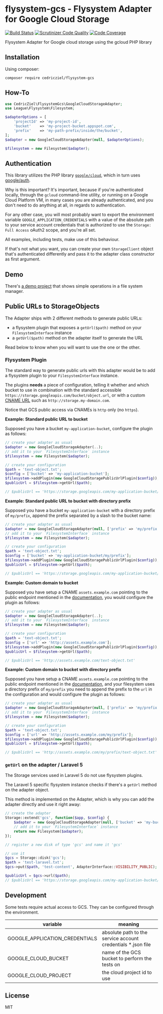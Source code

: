 # flysystem-gcs - Flysystem Adapter for Google Cloud Storage

[![Build Status](https://travis-ci.org/cedricziel/flysystem-gcs.svg?branch=master)](https://travis-ci.org/cedricziel/flysystem-gcs) [![Scrutinizer Code Quality](https://scrutinizer-ci.com/g/cedricziel/flysystem-gcs/badges/quality-score.png?b=master)](https://scrutinizer-ci.com/g/cedricziel/flysystem-gcs/?branch=master) [![Code Coverage](https://scrutinizer-ci.com/g/cedricziel/flysystem-gcs/badges/coverage.png?b=master)](https://scrutinizer-ci.com/g/cedricziel/flysystem-gcs/?branch=master)

Flysystem Adapter for Google cloud storage using the gcloud PHP library

## Installation

Using composer:

```
composer require cedricziel/flysystem-gcs
```

## How-To

```php
use CedricZiel\FlysystemGcs\GoogleCloudStorageAdapter;
use League\Flysystem\Filesystem;

$adapterOptions = [
    'projectId' => 'my-project-id',
    'bucket'    => 'my-project-bucket.appspot.com',
    'prefix'    => 'my-path-prefix/inside/the/bucket',
];
$adapter = new GoogleCloudStorageAdapter(null, $adapterOptions);

$filesystem = new Filesystem($adapter);
```

## Authentication

This library utilizes the PHP library [`google/cloud`](https://github.com/GoogleCloudPlatform/google-cloud-php), which in turn uses [google/auth](https://github.com/google/google-auth-library-php).

Why is this important? It's important, because if you're authenticated
locally, through the `gcloud` command-line utility, or running on a 
Google Cloud Platform VM, in many cases you are already authenticated,
and you don't need to do anything at all, in regards to authentication.

For any other case, you will most probably want to export the environment 
variable `GOOGLE_APPLICATION_CREDENTIALS` with a value of the absolute 
path to your service account credentials that is authorized to use
the `Storage: Full Access` oAuth2 scope, and you're all set.

All examples, including tests, make use of this behaviour.

If that's not what you want, you can create your own `StorageClient` object
that's authenticated differently and pass it to the adapter class constructor
as first argument.

## Demo

There's [a demo project](https://github.com/cedricziel/flysystem-gcs-demo) that shows simple operations in a file system manager.

## Public URLs to StorageObjects

The Adapter ships with 2 different methods to generate public URLs:

* a flysystem plugin that exposes a `getUrl($path)` method on your
  `FilesystemInterface` instance
* a `getUrl($path)` method on the adapter itself to generate the URL

Read below to know when you will want to use the one or the other.

### Flysystem Plugin

The standard way to generate public urls with this adapter would be to
add a flysystem plugin to your `FilesystemInterface` instance.

The plugins **needs** a piece of configuration, telling it whether and
which bucket to use in combination with the standard accessible
`https://storage.googleapis.com/bucket/object.url`, or with a custom
[CNAME URL](https://cloud.google.com/storage/docs/xml-api/reference-uris#cname)
such as `http://storage.my-domain.com`.

Notice that GCS public access via CNAMEs is `http` only (no `https`).

**Example: Standard public URL to bucket**

Supposed you have a bucket `my-application-bucket`, configure the plugin
as follows:

```php
// create your adapter as usual
$adapter = new GoogleCloudStorageAdapter(..);
// add it to your `FilesystemInterface` instance
$filesystem = new Filesystem($adapter);

// create your configuration
$path = 'text-object.txt';
$config = ['bucket' => 'my-application-bucket'];
$filesystem->addPlugin(new GoogleCloudStoragePublicUrlPlugin($config));
$publicUrl = $filesystem->getUrl($path);

// $publicUrl == 'https://storage.googleapis.com/my-application-bucket/text-object.txt';
```

**Example: Standard public URL to bucket with directory prefix**

Supposed you have a bucket `my-application-bucket` with a directory prefix 
of `my/prefix`, append the prefix separated by a slash to the bucket name:

```php
// create your adapter as usual
$adapter = new GoogleCloudStorageAdapter(null, ['prefix' => 'my/prefix', ...]);
// add it to your `FilesystemInterface` instance
$filesystem = new Filesystem($adapter);

// create your configuration
$path = 'text-object.txt';
$config = ['bucket' => 'my-application-bucket/my/prefix'];
$filesystem->addPlugin(new GoogleCloudStoragePublicUrlPlugin($config));
$publicUrl = $filesystem->getUrl($path);

// $publicUrl == 'https://storage.googleapis.com/my-application-bucket/my/prefix/text-object.txt';
```

**Example: Custom domain to bucket**

Supposed you have setup a CNAME `assets.example.com` pointing to the public
endpoint mentioned in the [documentation](https://cloud.google.com/storage/docs/xml-api/reference-uris#cname), you would configure
the plugin as follows:

```php
// create your adapter as usual
$adapter = new GoogleCloudStorageAdapter(..);
// add it to your `FilesystemInterface` instance
$filesystem = new Filesystem($adapter);

// create your configuration
$path = 'text-object.txt';
$config = ['url' => 'http://assets.example.com'];
$filesystem->addPlugin(new GoogleCloudStoragePublicUrlPlugin($config));
$publicUrl = $filesystem->getUrl($path);

// $publicUrl == 'http://assets.example.com/text-object.txt'
```

**Example: Custom domain to bucket with directory prefix**

Supposed you have setup a CNAME `assets.example.com` pointing to the public
endpoint mentioned in the [documentation](https://cloud.google.com/storage/docs/xml-api/reference-uris#cname), and your filesystem uses 
a directory prefix of `my/prefix` you need to append the prefix to the 
`url` in the configuration and would configure the plugin as follows:

```php
// create your adapter as usual
$adapter = new GoogleCloudStorageAdapter(null, ['prefix' => 'my/prefix', ...]);
// add it to your `FilesystemInterface` instance
$filesystem = new Filesystem($adapter);

// create your configuration
$path = 'text-object.txt';
$config = ['url' => 'http://assets.example.com/my/prefix'];
$filesystem->addPlugin(new GoogleCloudStoragePublicUrlPlugin($config));
$publicUrl = $filesystem->getUrl($path);

// $publicUrl == 'http://assets.example.com/my/prefix/text-object.txt'
```

### `getUrl` on the adapter / Laravel 5

The Storage services used in Laravel 5 do not use flysystem plugins.

The Laravel 5 specific flysystem instance checks if there's a `getUrl`
method on the adapter object.

This method is implemented on the Adapter, which is why you can add the
adapter directly and use it right away:

```php
// create the adapter
Storage::extend('gcs', function($app, $config) {
    $adapter = new GoogleCloudStorageAdapter(null, ['bucket' => 'my-bucket', ...]);
    // add it to your `FilesystemInterface` instance
    return new Filesystem($adapter);
});

// register a new disk of type 'gcs' and name it 'gcs'

// use it
$gcs = Storage::disk('gcs');
$path = 'test-laravel.txt';
$gcs->put($path, 'test-content', AdapterInterface::VISIBILITY_PUBLIC);

$publicUrl = $gcs->url($path);
// $publicUrl == 'https://storage.googleapis.com/my-application-bucket/test-laravel.txt';
```

## Development

Some tests require actual access to GCS. They can be configured through
the environment.

| variable | meaning |
|----------|---------|
| GOOGLE_APPLICATION_CREDENTIALS | absolute path to the service account credentials *.json file |
| GOOGLE_CLOUD_BUCKET  | name of the GCS bucket to perform the tests on |
| GOOGLE_CLOUD_PROJECT | the cloud project id to use |

## License

MIT
